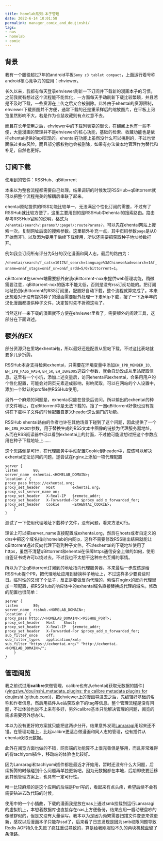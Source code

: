 ```yaml
---

title: homelab系列-本子管理
date: 2022-6-14 10:01:58
permalink: manager_comic_and_doujinshi/
tags:
- nas
- homelab
- comic
---
```


## 背景

我有一个服役超过7年的android平板`Sony z3 tablet compact`，上面运行着号称android核心竞争力的应用：ehviewer。

长久以来，我都有每天登录ehviewer刷新一下订阅并下载新的漫画本子的习惯。之前我就有想过这个流程能不能优化，一方面每天手动刷新下载比较繁琐，并且若是不及时下载，一些资源在上传之后又会被删除。此外由于ehentai的资源限制，ehviewer下载原图并不方便，通常下载的还是重采样后的缩放图片，在平板上阅览虽然影响不大，若是作为仓鼠收藏则有点过意不去。

而且在长年使用之后，ehviewer中的下载列表变的很长，在翻阅上也有一些不便，大量漫画的管理并不是ehviewer的核心功能，基础的检索、收藏功能也是依托ehentai提供的api实现的。ehentai在功能上虽然没什么可以挑剔的，不过也曾面临过关站风险，而且部分版权物也会被删除，如果有办法做本地管理作为替代和补足，自然也更好。

## 订阅下载

使用到的软件：RSSHub、qBittorrent

本来以为整套流程都需要自己处理，结果调研的时候发现RSSHub+qBittorrent就可以把整个流程完美的解耦后串联了起来。

ehentai原站提供的RSS功能比较单一，无法满足个性化订阅的需要，不过有了RSSHub就比较方便了，这里主要用到的是RSSHub中ehentai的搜索路由。路由参考RSSHub官网的说明，格式为 `/ehentai/search/:params?/:page?/:routeParams?`。可以先在ehentai网站上搜索一次，复制网址后面的搜索参数。这里额外补充一点，其中页码参数`page`是从0开始而非1。以及因为要用于后续下载使用，所以还需要把获取种子地址参数打开。

例如我会订阅所有评分为5分的汉化漫画和同人志，最后的路由为：

`/ehentai/search/f_cats=1017&f_search=language%3AChinese&advsearch=1&f_sname=on&f_stags=on&f_sr=on&f_srdd=5/0/bittorrent=1`。

qBittorrent在server端需要额外安装qBittorrent-nox来提供web管理功能，稍微需要注意，qBittorrent-nox的版本不能太低，否则是没有rss订阅功能的。把订阅地址扔到qBittorrent的RSS订阅里，配置好自动下载，整个流程就算完成了。本来还想着对于没有提供种子的漫画需要额外处理一下走http下载，搜了一下近半年的汉化漫画都提供种子文件，决定暂时先不折腾这块了。

当然这样一来下载的漫画就不方便在ehviewer里看了，需要额外的阅读工具，这部分在下面详述。

## 额外的EX

部分资源只在里站exhentai有，所以最好还是配置从里站下载。不过这比表站就要多几步折腾。

RSSHub本身支持检索exhentai，只需要在环境变量中添加`EH_IPB_MEMBER_ID`, `EH_IPB_PASS_HASH`, `EH_SK`, `EH_IGNEOUS`这四个参数，就会自动改成从里站爬取信息。这里有一个小坑，添加上述变量后，访问ehentai和exhentai，会采用用户的个性化配置，可能会对网页元素造成影响，影响爬取。可以在网站的个人设置中，添加一个默认的profile供RSSHub使用。

另外一个麻烦的问题是，exhentai只能在登录后访问，所以输出的exhentai的种子文件地址，在qBittorrent中是无法下载的。搜了一圈qBittorrent好像也没有提供在下载种子文件的时候配置自定义header这么偏门的功能。

RSSHub ehentai路由的作者也许在其他场景下碰到了这个问题，因此提供了一个`EH_IMG_PROXY`参数，用于替换生成的RSS文本中图像的链接为代理服务器地址，从而在RSS阅读器中可以看到exhentai上的封面，不过他可能没想过把这个参数应用在种子下载地址上……

这个思路倒是可行，在代理服务中手动配置Cookie到header中，应该可以解决exhentai无法访问的问题，遂尝试在nginx上添加一项代理配置

```nginx
server {
listen       80;
server_name  exhentai.<HOMELAB_DOMAIN>;
location / {
proxy_pass https://exhentai.org;
proxy_set_header   Host        exhentai.org;
proxy_ssl_server_name on;
proxy_set_header   X-Real-IP   $remote_addr;
proxy_set_header   X-Forwarded-For $proxy_add_x_forwarded_for;
proxy_set_header   Cookie      <EXHENTAI_COOKIE>;
    }
}
```

测试了一下使用代理地址下载种子文件，没有问题，看来方法可行。

理论上可以把server_name直接配置成exhentai.org，然后在hosts或者自定义的dns中把这个域名指向homelab的内网ip，这样不需要修改RSS输出结果就能让qBittorrent通过反向代理下载到种子文件。不过exhentai的下载地址使用了https，虽然不清楚qBittorrent和ehentai在保障https通信安全上做的如何，使用自签证书或许可以绕过去，不过我也不太想干这种左右互搏的事情。

所以为了让qBittorrent订阅到的地址指向代理服务器，本来最后一步应该是给RSSHub提个PR，把代理地址应用到替换种子地址上，不过这样多少要费些时日。临时性的又想了个法子，反正是要做反向代理的，索性在nginx的反向代理里加一项配置，把RSSHub的响应体中的exhentai域名直接替换成代理的域名。修改的配置也很简单：

```nginx
server {
listen       80;
server_name  rsshub.<HOMELAB_DOMAIN>;
location / {
proxy_pass http://<HOMELAB_DOMAIN>:<RSSHUB_PORT>;
proxy_set_header   Host    $host;
proxy_set_header   X-Real-IP   $remote_addr;
proxy_set_header   X-Forwarded-For $proxy_add_x_forwarded_for;
sub_filter_once    off;
sub_filter_types   application/xml;
sub_filter "https://exhentai.org/" "http://exhentai.<HOMELAB_DOMAIN>/";
    }
}
```

## 管理阅览

我之前试过用**calibre**来做管理，calibre也有从ehentai[获取元数据的插件]([yingziwu/doujinshi_metadata_plugins: the calibre metadata plugins for doujinshi (github.com)](https://github.com/yingziwu/doujinshi_metadata_plugins))，把ehviewer上的漫画导进去之后，先编辑好基础的名称和作者信息，然后用插件从e站获取余下的tag等信息。整个管理流程是没有问题，不过体验也说不上来有多好，另外calibre基本只能解决管理的问题，阅览的需求需要另外想办法。

本以为没有更好的方案就只能把这两步分开，结果意外发现[Lanraragi](https://github.com/Difegue/LANraragi)用起来还不错。在管理功能上，比起calibre更适合做漫画和同人志的管理，也有插件从ehentai获取元数据。

此外在阅览方面也做的不错，网页端的功能算不上很完善但是够用，而且非常难得的有tachiyomi插件，移动端的体验也比较好。

因为Lanraragi和tachiyomi插件都是最近才开始用，暂时还没有什么大问题，后续折腾的时候碰到什么问题再单独更新吧。因为元数据都在本地，后期即使要迁移到其他管理方案上，也具有一定可行性。

唯一比较麻烦的是这个应用的后端是Perl写的，看起来有点头疼，希望后续不会有需要钻进去改代码的时候。

使用中的一个小插曲，下载的漫画我是放在nas上通过smb挂载到运行Lanraragi的虚拟机上，本想着数据库也直接存在nas上方便备份，结果应用一启动硬盘吵的像破锣似的，但是又没有大量读写。我本以为是因为频繁需要扫描文件变更来做更新，感叹以后漫画本子只能存ssd了，后来看了日志发现是因为smb权限问题导致Redis AOF持久化失败了疯狂重试导致的，算是给我刚服役不久的两块机械盘留了条活路。
